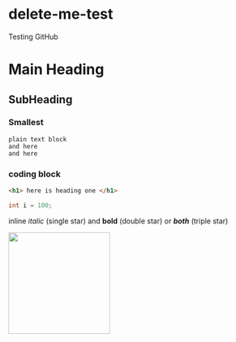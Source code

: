 # delete-me-test
Testing GitHub

# Main Heading
## SubHeading
### Smallest 
	plain text block
	and here
	and here
	
### coding block
```html
<h1> here is heading one </h1>
```

```cs
int i = 100;
```

inline *italic* (single star) and **bold** (double star) or ***both*** (triple star)

<img src="https://picsum.photos/200/300" width="200" height="200">


